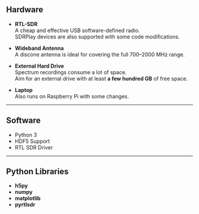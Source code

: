 
## Hardware

- **RTL-SDR**  
  A cheap and effective USB software-defined radio.  
  SDRPlay devices are also supported with some code modifications.

- **Wideband Antenna**  
  A discone antenna is ideal for covering the full 700–2000 MHz range.  

- **External Hard Drive**  
  Spectrum recordings consume a lot of space.  
  Aim for an external drive with at least **a few hundred GB** of free space.

- **Laptop**  
  Also runs on Raspberry Pi with some changes.
  
---------

## Software
- Python 3
- HDF5 Support 
- RTL SDR Driver
---

## Python Libraries
- **h5py**
-  **numpy**
-  **matplotlib**
-  **pyrtlsdr**
